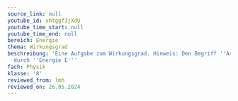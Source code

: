 ```yaml
---
source_link: null
youtube_id: xhtggf3jXdU
youtube_time_start: null
youtube_time_end: null
bereich: Energie
thema: Wirkungsgrad
beschreibung: 'Eine Aufgabe zum Wirkungsgrad. Hinweis: Den Begriff ''Arbeit W'' ersetzen
  durch ''Energie E'''
fach: Physik
klasse: '8'
reviewed_from: lmh
reviewed_on: 26.05.2024
---
```

